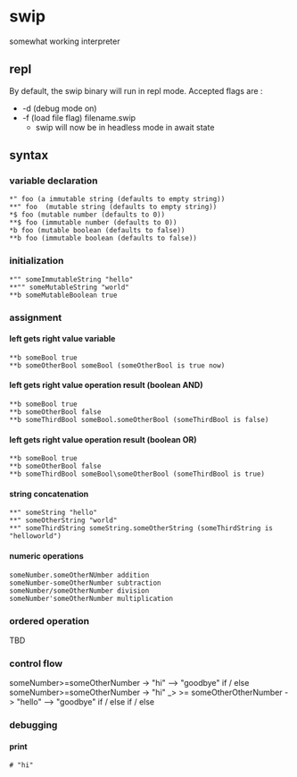 # swip
somewhat working interpreter

## repl
By default, the swip binary will run in repl mode. Accepted flags are :
- -d (debug mode on)
- -f (load file flag) filename.swip
    - swip will now be in headless mode in await state

## syntax

### variable declaration
```
*" foo (a immutable string (defaults to empty string))
**" foo  (mutable string (defaults to empty string))
*$ foo (mutable number (defaults to 0))
**$ foo (immutable number (defaults to 0))
*b foo (mutable boolean (defaults to false))
**b foo (immutable boolean (defaults to false))
```
### initialization
```
*"" someImmutableString "hello"
**"" someMutableString "world"
**b someMutableBoolean true
```
### assignment
#### left gets right value variable
```
**b someBool true
**b someOtherBool someBool (someOtherBool is true now)
```
#### left gets right value operation result (boolean AND)
```
**b someBool true
**b someOtherBool false
**b someThirdBool someBool.someOtherBool (someThirdBool is false)
```
#### left gets right value operation result (boolean OR)
```
**b someBool true
**b someOtherBool false
**b someThirdBool someBool\someOtherBool (someThirdBool is true)
```
#### string concatenation
```
**" someString "hello"
**" someOtherString "world"
**" someThirdString someString.someOtherString (someThirdString is "helloworld")
```
#### numeric operations
```
someNumber.someOtherNUmber addition
someNumber-someOtherNumber subtraction
someNumber/someOtherNumber division
someNumber'someOtherNumber multiplication
```
### ordered operation
TBD
### control flow
someNumber>=someOtherNumber -> "hi" --> "goodbye" if / else
someNumber>=someOtherNumber -> "hi" _> >= someOtherOtherNumber -> "hello" --> "goodbye" if / else if / else
### debugging
#### print 
```
# "hi" 
```


